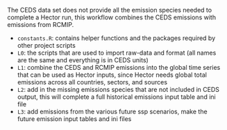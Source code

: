 The CEDS data set does not provide all the emission species needed to complete a Hector run, this workflow combines the CEDS emissions with emissions from RCMIP. 


* `constants.R`: contains helper functions and the packages required by other project scripts
* `L0`: the scripts that are used to import raw-data and format (all names are the same and everything is in CEDS units)
* `L1`: combine the CEDS and RCMIP emissions into the global time series that can be used as Hector inputs, since Hector needs global total emissions across all countries, sectors, and sources
* `L2`: add in the missing emissions species that are not included in CEDS output, this will complete a full historical emissions input table and ini file 
* `L3`: add emissions from the various future ssp scenarios, make the future emission input tables and ini files 



